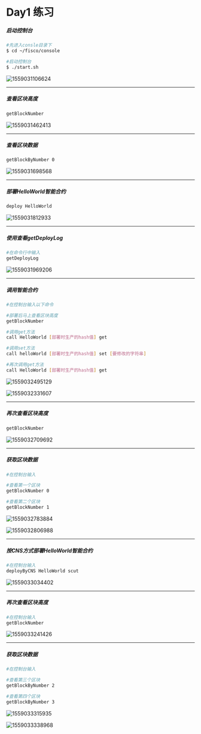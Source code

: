 # Day1 练习

##### 启动控制台

```bash
#先进入consle目录下
$ cd ~/fisco/console

#启动控制台
$ ./start.sh
```



![1559031106624](https://github.com/Max-Loo/ImageForMarkdown/blob/master/For%20enterprise%20software%20training/For%20Day1%20Exercise/1559031106624.png)



---

##### 查看区块高度

```bash
getBlockNumber
```

![1559031462413](https://github.com/Max-Loo/ImageForMarkdown/blob/master/For%20enterprise%20software%20training/For%20Day1%20Exercise/1559031462413.png)



---

##### 查看区块数据

```bash
getBlockByNumber 0
```

![1559031698568](https://github.com/Max-Loo/ImageForMarkdown/blob/master/For%20enterprise%20software%20training/For%20Day1%20Exercise/1559031698568.png)



---

##### 部署HelloWorld智能合约

```bash
deploy HelloWorld
```

![1559031812933](https://github.com/Max-Loo/ImageForMarkdown/blob/master/For%20enterprise%20software%20training/For%20Day1%20Exercise/1559031812933.png)



---

##### 使用查看getDeployLog

```bash
#在命令行中输入
getDeployLog
```

![1559031969206](https://github.com/Max-Loo/ImageForMarkdown/blob/master/For%20enterprise%20software%20training/For%20Day1%20Exercise/1559031969206.png)



---

##### 调用智能合约

```bash
#在控制台输入以下命令

#部署后马上查看区块高度
getBlockNumber

#调用get方法
call HelloWorld [部署时生产的hash值] get

#调用set方法
call helloWorld [部署时生产的hash值] set [要修改的字符串]

#再次调用get方法
call HelloWorld [部署时生产的hash值] get
```

![1559032495129](https://github.com/Max-Loo/ImageForMarkdown/blob/master/For%20enterprise%20software%20training/For%20Day1%20Exercise/1559032495129.png)

![1559032331607](https://github.com/Max-Loo/ImageForMarkdown/blob/master/For%20enterprise%20software%20training/For%20Day1%20Exercise/1559032331607.png)



---

##### 再次查看区块高度

```bash
getBlockNumber
```

![1559032709692](https://github.com/Max-Loo/ImageForMarkdown/blob/master/For%20enterprise%20software%20training/For%20Day1%20Exercise/1559032709692.png)



---

##### 获取区块数据

```bash
#在控制台输入

#查看第一个区块
getBlockNumber 0

#查看第二个区块
getBlockNumber 1
```

![1559032783884](https://github.com/Max-Loo/ImageForMarkdown/blob/master/For%20enterprise%20software%20training/For%20Day1%20Exercise/1559032783884.png)

![1559032806988](https://github.com/Max-Loo/ImageForMarkdown/blob/master/For%20enterprise%20software%20training/For%20Day1%20Exercise/1559032806988.png)



---

##### 按CNS方式部署HelloWorld智能合约

```bash
#在控制台输入
deployByCNS HelloWorld scut
```

![1559033034402](https://github.com/Max-Loo/ImageForMarkdown/blob/master/For%20enterprise%20software%20training/For%20Day1%20Exercise/1559033034402.png)



---

##### 再次查看区块高度

```bash
#在控制台输入
getBlockNumber
```

![1559033241426](https://github.com/Max-Loo/ImageForMarkdown/blob/master/For%20enterprise%20software%20training/For%20Day1%20Exercise/1559033241426.png)



---

##### 获取区块数据

```bash
#在控制台输入

#查看第三个区块
getBlockByNumber 2

#查看第四个区块
getBlockByNumber 3
```



![1559033315935](https://github.com/Max-Loo/ImageForMarkdown/blob/master/For%20enterprise%20software%20training/For%20Day1%20Exercise/1559033315935.png)

![1559033338968](https://github.com/Max-Loo/ImageForMarkdown/blob/master/For%20enterprise%20software%20training/For%20Day1%20Exercise/1559033338968.png)


